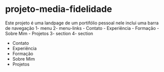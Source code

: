# projeto-media-fidelidade

Este projeto é uma landpage de um portifólio pessoal 
nele inclui uma barra de navegação 
1- menu 
2- menu-links - Contato - Experiência - Formação - Sobre Mim - Projetos 
3- section 
4- section 
- Contato 
- Experiência 
- Formação 
- Sobre Mim 
- Projetos 
